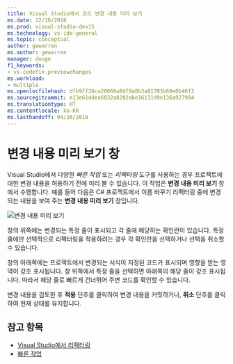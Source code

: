 ```yaml
---
title: Visual Studio에서 코드 변경 내용 미리 보기
ms.date: 12/16/2016
ms.prod: visual-studio-dev15
ms.technology: vs-ide-general
ms.topic: conceptual
author: gewarren
ms.author: gewarren
manager: douge
f1_keywords:
- vs.codefix.previewchanges
ms.workload:
- multiple
ms.openlocfilehash: dfb9ff26ca20060a8df9a0b3a81783b60e0b46f3
ms.sourcegitcommit: e13e61ddea6032a8282abe16131d9e136a927984
ms.translationtype: HT
ms.contentlocale: ko-KR
ms.lasthandoff: 04/26/2018
---
```

# <a name="preview-changes-window"></a>변경 내용 미리 보기 창

Visual Studio에서 다양한 *빠른 작업* 또는 *리팩터링* 도구를 사용하는 경우 프로젝트에 대한 변경 내용을 허용하기 전에 미리 볼 수 있습니다. 이 작업은 **변경 내용 미리 보기** 창에서 수행합니다.  예를 들어 다음은 C# 프로젝트에서 이름 바꾸기 리팩터링 중에 변경되는 내용을 보여 주는 **변경 내용 미리 보기** 창입니다.

![변경 내용 미리 보기](media/previewchanges.png)

창의 위쪽에는 변경되는 특정 줄이 표시되고 각 줄에 해당하는 확인란이 있습니다. 특정 줄에만 선택적으로 리팩터링을 적용하려는 경우 각 확인란을 선택하거나 선택을 취소할 수 있습니다.

창의 아래쪽에는 프로젝트에서 변경되는 서식이 지정된 코드가 표시되며 영향을 받는 영역이 강조 표시됩니다. 창 위쪽에서 특정 줄을 선택하면 아래쪽의 해당 줄이 강조 표시됩니다. 따라서 해당 줄로 빠르게 건너뛰어 주변 코드를 확인할 수 있습니다.

변경 내용을 검토한 후 **적용** 단추를 클릭하여 변경 내용을 커밋하거나, **취소** 단추를 클릭하여 현재 상태를 유지합니다.

## <a name="see-also"></a>참고 항목

- [Visual Studio에서 리팩터링](../ide/refactoring-in-visual-studio.md)
- [빠른 작업](../ide/quick-actions.md)
